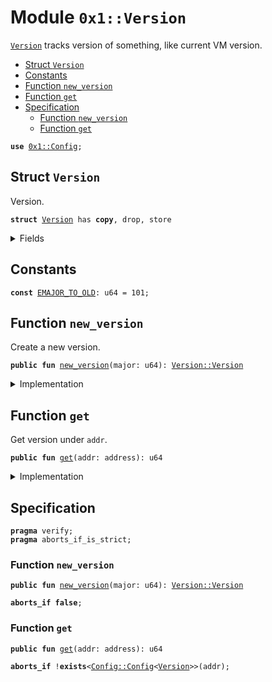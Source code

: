 
<a name="0x1_Version"></a>

# Module `0x1::Version`

<code><a href="Version.md#0x1_Version">Version</a></code> tracks version of something, like current VM version.


-  [Struct `Version`](#0x1_Version_Version)
-  [Constants](#@Constants_0)
-  [Function `new_version`](#0x1_Version_new_version)
-  [Function `get`](#0x1_Version_get)
-  [Specification](#@Specification_1)
    -  [Function `new_version`](#@Specification_1_new_version)
    -  [Function `get`](#@Specification_1_get)


<pre><code><b>use</b> <a href="Config.md#0x1_Config">0x1::Config</a>;
</code></pre>



<a name="0x1_Version_Version"></a>

## Struct `Version`

Version.


<pre><code><b>struct</b> <a href="Version.md#0x1_Version">Version</a> has <b>copy</b>, drop, store
</code></pre>



<details>
<summary>Fields</summary>


<dl>
<dt>
<code>major: u64</code>
</dt>
<dd>
 major number.
</dd>
</dl>


</details>

<a name="@Constants_0"></a>

## Constants


<a name="0x1_Version_EMAJOR_TO_OLD"></a>



<pre><code><b>const</b> <a href="Version.md#0x1_Version_EMAJOR_TO_OLD">EMAJOR_TO_OLD</a>: u64 = 101;
</code></pre>



<a name="0x1_Version_new_version"></a>

## Function `new_version`

Create a new version.


<pre><code><b>public</b> <b>fun</b> <a href="Version.md#0x1_Version_new_version">new_version</a>(major: u64): <a href="Version.md#0x1_Version_Version">Version::Version</a>
</code></pre>



<details>
<summary>Implementation</summary>


<pre><code><b>public</b> <b>fun</b> <a href="Version.md#0x1_Version_new_version">new_version</a>(major: u64): <a href="Version.md#0x1_Version">Version</a> {
    <a href="Version.md#0x1_Version">Version</a> { major }
}
</code></pre>



</details>

<a name="0x1_Version_get"></a>

## Function `get`

Get version under <code>addr</code>.


<pre><code><b>public</b> <b>fun</b> <a href="Version.md#0x1_Version_get">get</a>(addr: address): u64
</code></pre>



<details>
<summary>Implementation</summary>


<pre><code><b>public</b> <b>fun</b> <a href="Version.md#0x1_Version_get">get</a>(addr: address): u64 {
    <b>let</b> version = <a href="Config.md#0x1_Config_get_by_address">Config::get_by_address</a>&lt;<a href="Version.md#0x1_Version_Version">Self::Version</a>&gt;(addr);
    version.major
}
</code></pre>



</details>

<a name="@Specification_1"></a>

## Specification



<pre><code><b>pragma</b> verify;
<b>pragma</b> aborts_if_is_strict;
</code></pre>



<a name="@Specification_1_new_version"></a>

### Function `new_version`


<pre><code><b>public</b> <b>fun</b> <a href="Version.md#0x1_Version_new_version">new_version</a>(major: u64): <a href="Version.md#0x1_Version_Version">Version::Version</a>
</code></pre>




<pre><code><b>aborts_if</b> <b>false</b>;
</code></pre>



<a name="@Specification_1_get"></a>

### Function `get`


<pre><code><b>public</b> <b>fun</b> <a href="Version.md#0x1_Version_get">get</a>(addr: address): u64
</code></pre>




<pre><code><b>aborts_if</b> !<b>exists</b>&lt;<a href="Config.md#0x1_Config_Config">Config::Config</a>&lt;<a href="Version.md#0x1_Version">Version</a>&gt;&gt;(addr);
</code></pre>

